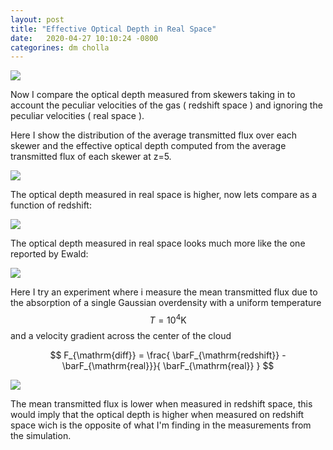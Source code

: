 ```yaml
---
layout: post
title: "Effective Optical Depth in Real Space"
date:   2020-04-27 10:10:24 -0800
categorines: dm cholla
---
```


<img src="{{ site.url }}assets/images/transmited_flux_pchw18_interp.png"> 

Now I compare the optical depth measured from skewers taking in to account the peculiar velocities of the gas ( redshift space ) and ignoring the peculiar velocities ( real space ).

Here I show the distribution of the average transmitted flux over each  skewer and the effective optical depth computed from the average transmitted flux of each skewer at z=5.



<img src="{{ site.url }}assets/images/optical_depth_distribution.png"> 

The optical depth measured in real space is higher, now lets compare as a function of redshift:


<img src="{{ site.url }}assets/images/optical_depth_uvb_log_space.png"> 


The optical depth measured in real space looks much more like the one reported by Ewald:


<img src="{{ site.url }}assets/images/puchwein_1.png"> 


Here I try an experiment where i measure the mean transmitted flux due to the absorption of a single Gaussian overdensity with a uniform temperature $$T=10^4 \mathrm{K}$$ and a velocity gradient across the center of the cloud

$$ F_{\mathrm{diff}} = \frac{ \barF_{\mathrm{redshift}} - \barF_{\mathrm{real}}}{ \barF_{\mathrm{real}} } $$




<img src="{{ site.url }}assets/images/transmited_flux_test.png"> 


The mean transmitted flux is lower when measured in redshift space, this would imply that the optical depth is higher when measured on redshift space wich is the opposite of what I'm finding in the measurements from  the simulation. 